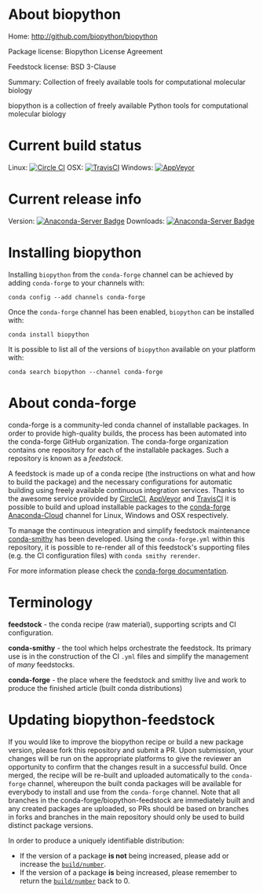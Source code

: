 About biopython
===============

Home: http://github.com/biopython/biopython

Package license: Biopython License Agreement

Feedstock license: BSD 3-Clause

Summary: Collection of freely available tools for computational molecular biology

biopython is a collection of freely available Python tools for
computational molecular biology


Current build status
====================

Linux: [![Circle CI](https://circleci.com/gh/conda-forge/biopython-feedstock.svg?style=shield)](https://circleci.com/gh/conda-forge/biopython-feedstock)
OSX: [![TravisCI](https://travis-ci.org/conda-forge/biopython-feedstock.svg?branch=master)](https://travis-ci.org/conda-forge/biopython-feedstock)
Windows: [![AppVeyor](https://ci.appveyor.com/api/projects/status/github/conda-forge/biopython-feedstock?svg=True)](https://ci.appveyor.com/project/conda-forge/biopython-feedstock/branch/master)

Current release info
====================
Version: [![Anaconda-Server Badge](https://anaconda.org/conda-forge/biopython/badges/version.svg)](https://anaconda.org/conda-forge/biopython)
Downloads: [![Anaconda-Server Badge](https://anaconda.org/conda-forge/biopython/badges/downloads.svg)](https://anaconda.org/conda-forge/biopython)

Installing biopython
====================

Installing `biopython` from the `conda-forge` channel can be achieved by adding `conda-forge` to your channels with:

```
conda config --add channels conda-forge
```

Once the `conda-forge` channel has been enabled, `biopython` can be installed with:

```
conda install biopython
```

It is possible to list all of the versions of `biopython` available on your platform with:

```
conda search biopython --channel conda-forge
```


About conda-forge
=================

conda-forge is a community-led conda channel of installable packages.
In order to provide high-quality builds, the process has been automated into the
conda-forge GitHub organization. The conda-forge organization contains one repository
for each of the installable packages. Such a repository is known as a *feedstock*.

A feedstock is made up of a conda recipe (the instructions on what and how to build
the package) and the necessary configurations for automatic building using freely
available continuous integration services. Thanks to the awesome service provided by
[CircleCI](https://circleci.com/), [AppVeyor](http://www.appveyor.com/)
and [TravisCI](https://travis-ci.org/) it is possible to build and upload installable
packages to the [conda-forge](https://anaconda.org/conda-forge)
[Anaconda-Cloud](http://docs.anaconda.org/) channel for Linux, Windows and OSX respectively.

To manage the continuous integration and simplify feedstock maintenance
[conda-smithy](http://github.com/conda-forge/conda-smithy) has been developed.
Using the ``conda-forge.yml`` within this repository, it is possible to re-render all of
this feedstock's supporting files (e.g. the CI configuration files) with ``conda smithy rerender``.

For more information please check the [conda-forge documentation](https://conda-forge.org/docs/).

Terminology
===========

**feedstock** - the conda recipe (raw material), supporting scripts and CI configuration.

**conda-smithy** - the tool which helps orchestrate the feedstock.
                   Its primary use is in the construction of the CI ``.yml`` files
                   and simplify the management of *many* feedstocks.

**conda-forge** - the place where the feedstock and smithy live and work to
                  produce the finished article (built conda distributions)


Updating biopython-feedstock
============================

If you would like to improve the biopython recipe or build a new
package version, please fork this repository and submit a PR. Upon submission,
your changes will be run on the appropriate platforms to give the reviewer an
opportunity to confirm that the changes result in a successful build. Once
merged, the recipe will be re-built and uploaded automatically to the
`conda-forge` channel, whereupon the built conda packages will be available for
everybody to install and use from the `conda-forge` channel.
Note that all branches in the conda-forge/biopython-feedstock are
immediately built and any created packages are uploaded, so PRs should be based
on branches in forks and branches in the main repository should only be used to
build distinct package versions.

In order to produce a uniquely identifiable distribution:
 * If the version of a package **is not** being increased, please add or increase
   the [``build/number``](http://conda.pydata.org/docs/building/meta-yaml.html#build-number-and-string).
 * If the version of a package **is** being increased, please remember to return
   the [``build/number``](http://conda.pydata.org/docs/building/meta-yaml.html#build-number-and-string)
   back to 0.